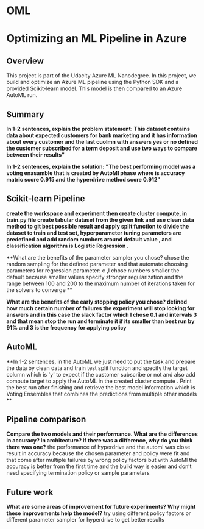 # OML
# Optimizing an ML Pipeline in Azure

## Overview
This project is part of the Udacity Azure ML Nanodegree.
In this project, we build and optimize an Azure ML pipeline using the Python SDK and a provided Scikit-learn model.
This model is then compared to an Azure AutoML run.

## Summary
**In 1-2 sentences, explain the problem statement: This dataset contains data about expected customers for bank marketing and it has information about every customer and the last cuolmn with answers yes or no defined the customer subscribed for a term deposit and use two ways to compare between their results"**

**In 1-2 sentences, explain the solution: "The best performing model was a voting enasamble that is created by AutoMl phase where is accuracy matric score 0.915 and the hyperdrive method score 0.912"**

## Scikit-learn Pipeline
**create the workspace and experiment then create cluster compute, in train.py file create tabular dataset from the given link and use clean data method to git best possible result and apply split function to divide the dataset to train and test set, hyperparameter tuning parameters are predefined and add random numbers around default value , and classification algorithm is Logistic Regression .**

**What are the benefits of the parameter sampler you chose? chose the random sampling for the defined parameter and that automate choosing parameters for regression parameter: c ,I chose numbers smaller the default because smaller values specify stronger regularization and the range between 100 and 200 to the maximum number of iterations taken for the solvers to converge  **

**What are the benefits of the early stopping policy you chose? defined how much certain number of failures the experiment will stop looking for answers and in this case the slack factor which I chose 0.1 and intervals 3 and that mean stop the run and terminate it if its smaller than best run by 91% and 3 is the frequency for applying policy**

## AutoML
**In 1-2 sentences, in the AutoML we just need to put the task and prepare the data by clean data and train test split function and specify the target column which is 'y' to expect if the customer subscribe or not and also add compute target to apply the AutoML in the created cluster compute . Print the best run after finishing and retrieve the best model information which is Voting Ensembles that combines the predictions from multiple other models 
 **

## Pipeline comparison
**Compare the two models and their performance. What are the differences in accuracy? In architecture? If there was a difference, why do you think there was one?**
the performance of hyperdrive and the automl was close result in accuracy because the chosen parameter and policy were fit and that come after multiple failures by wrong policy factors but with AutoMl the accuracy is better from the first time and the build way is easier and don’t need specifying termination policy or sample parameters 

## Future work
**What are some areas of improvement for future experiments? Why might these improvements help the model?**
try using different policy factors or different parameter sampler for hyperdrive to get better results  
